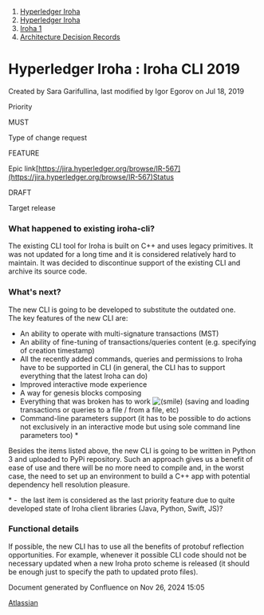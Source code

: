 1. [Hyperledger Iroha](index.html)
2. [Hyperledger Iroha](Hyperledger-Iroha_20873224.html)
3. [Iroha 1](Iroha-1_21015959.html)
4. [Architecture Decision Records](Architecture-Decision-Records_21015958.html)

# Hyperledger Iroha : Iroha CLI 2019

Created by Sara Garifullina, last modified by Igor Egorov on Jul 18, 2019

Priority

MUST

Type of change request

FEATURE

Epic link[https://jira.hyperledger.org/browse/IR-567](https://jira.hyperledger.org/browse/IR-567)Status

DRAFT

Target release

### What happened to existing iroha-cli?

The existing CLI tool for Iroha is built on C++ and uses legacy primitives. It was not updated for a long time and it is considered relatively hard to maintain. It was decided to discontinue support of the existing CLI and archive its source code.

### What's next?

The new CLI is going to be developed to substitute the outdated one.  
The key features of the new CLI are:

- An ability to operate with multi-signature transactions (MST)
- An ability of fine-tuning of transactions/queries content (e.g. specifying of creation timestamp)
- All the recently added commands, queries and permissions to Iroha have to be supported in CLI (in general, the CLI has to support everything that the latest Iroha can do)
- Improved interactive mode experience
- A way for genesis blocks composing
- Everything that was broken has to work ![(smile)](http://wiki.hyperledger.org/s/en_US/8100/4410012ac87e845516b70bc69b6f7a893eabaa5a/_/images/icons/emoticons/smile.svg "(smile)") (saving and loading transactions or queries to a file / from a file, etc)
- Command-line parameters support (it has to be possible to do actions not exclusively in an interactive mode but using sole command line parameters too) *

Besides the items listed above, the new CLI is going to be written in Python 3 and uploaded to PyPi repository. Such an approach gives us a benefit of ease of use and there will be no more need to compile and, in the worst case, the need to set up an environment to build a C++ app with potential dependency hell resolution pleasure.

\* -  the last item is considered as the last priority feature due to quite developed state of Iroha client libraries (Java, Python, Swift, JS)?

### Functional details

If possible, the new CLI has to use all the benefits of protobuf reflection opportunities. For example, whenever it possible CLI code should not be necessary updated when a new Iroha proto scheme is released (it should be enough just to specify the path to updated proto files).

Document generated by Confluence on Nov 26, 2024 15:05

[Atlassian](http://www.atlassian.com/)
